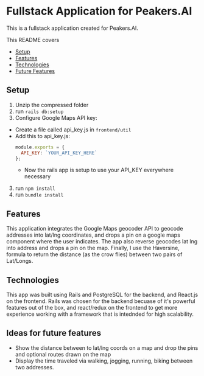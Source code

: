 # Fullstack Application for Peakers.AI

This is a fullstack application created for Peakers.AI.

This README covers

- [Setup](setup)
- [Features](features)
- [Technologies](Technologies)
- [Future Features](Future&%20Features)

## Setup
1) Unzip the compressed folder
2) run `rails db:setup`
3) Configure Google Maps API key:
  - Create a file called api_key.js in `frontend/util`
  - Add this to api_key.js:
    ```js
    module.exports = {
      API_KEY: `YOUR_API_KEY_HERE`
    };
    ```
    - Now the rails app is setup to use your API_KEY everywhere necessary
3) run `npm install`
4) run `bundle install`

## Features
This application integrates the Google Maps geocoder API to geocode addresses into lat/lng
coordinates, and drops a pin on a google maps component where the user indicates. The app
also reverse geocodes lat lng into address and drops a pin on the map. Finally, I use the Haversine,
formula to return the distance (as the crow flies) between two pairs of Lat/Longs.


## Technologies
This app was built using Rails and PostgreSQL for the backend, and React.js on the frontend. Rails was chosen for the backend becuase of it's powerful features out of the box, and react/redux on the frontend to get more experience working with a framework that is intednded for high scalability.


## Ideas for future features
  - Show the distance between to lat/lng coords on a map and drop the pins and optional routes drawn on the map
  - Display the time traveled via walking, jogging, running, biking between two addresses.
